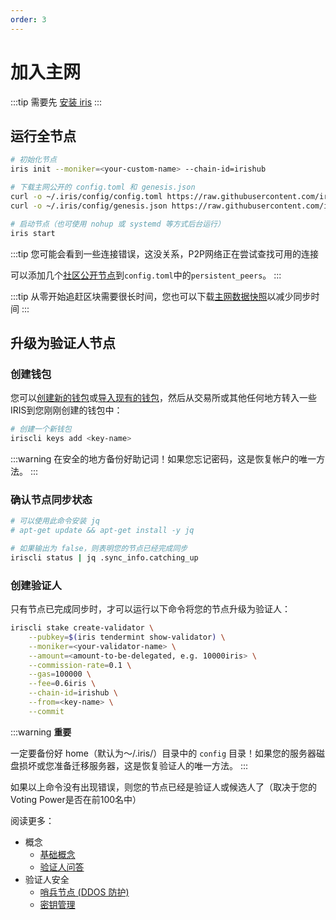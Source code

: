 ```yaml
---
order: 3
---
```


# 加入主网

:::tip
需要先 [安装 iris](install.md)
:::

## 运行全节点

```bash
# 初始化节点
iris init --moniker=<your-custom-name> --chain-id=irishub

# 下载主网公开的 config.toml 和 genesis.json
curl -o ~/.iris/config/config.toml https://raw.githubusercontent.com/irisnet/mainnet/master/config/config.toml
curl -o ~/.iris/config/genesis.json https://raw.githubusercontent.com/irisnet/mainnet/master/config/genesis.json

# 启动节点（也可使用 nohup 或 systemd 等方式后台运行）
iris start
```

:::tip
您可能会看到一些连接错误，这没关系，P2P网络正在尝试查找可用的连接

可以添加几个[社区公开节点](https://github.com/irisnet/mainnet/blob/master/config/community-peers.md)到`config.toml`中的`persistent_peers`。
:::

:::tip
从零开始追赶区块需要很长时间，您也可以下载[主网数据快照](#TODO)以减少同步时间
:::

## 升级为验证人节点

### 创建钱包

您可以[创建新的钱包](../cli-client/keys.md#创建密钥)或[导入现有的钱包](../cli-client/keys.md#通过助记词恢复密钥)，然后从交易所或其他任何地方转入一些IRIS到您刚刚创建的钱包中：

```bash
# 创建一个新钱包
iriscli keys add <key-name>
```

:::warning
在安全的地方备份好助记词！如果您忘记密码，这是恢复帐户的唯一方法。
:::

### 确认节点同步状态

```bash
# 可以使用此命令安装 jq
# apt-get update && apt-get install -y jq

# 如果输出为 false，则表明您的节点已经完成同步
iriscli status | jq .sync_info.catching_up
```

### 创建验证人

只有节点已完成同步时，才可以运行以下命令将您的节点升级为验证人：

```bash
iriscli stake create-validator \
    --pubkey=$(iris tendermint show-validator) \
    --moniker=<your-validator-name> \
    --amount=<amount-to-be-delegated, e.g. 10000iris> \
    --commission-rate=0.1 \
    --gas=100000 \
    --fee=0.6iris \
    --chain-id=irishub \
    --from=<key-name> \
    --commit
```

:::warning
**重要**

一定要备份好 home（默认为〜/.iris/）目录中的 `config` 目录！如果您的服务器磁盘损坏或您准备迁移服务器，这是恢复验证人的唯一方法。
:::

如果以上命令没有出现错误，则您的节点已经是验证人或候选人了（取决于您的Voting Power是否在前100名中）

阅读更多：

- 概念
  - [基础概念](../concepts/general-concepts.md)
  - [验证人问答](../concepts/validator-faq.md)
- 验证人安全
  - [哨兵节点 (DDOS 防护)](../concepts/sentry-nodes.md)
  - [密钥管理](../tools/kms.md)
